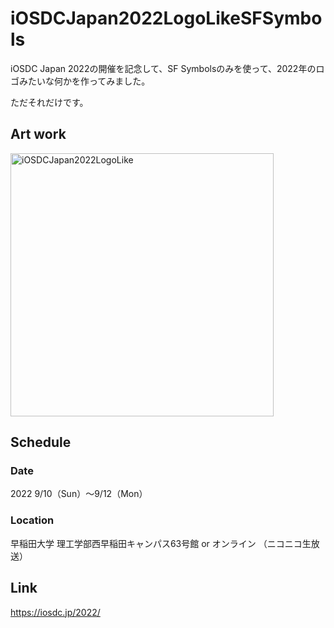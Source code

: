 # iOSDCJapan2022LogoLikeSFSymbols

iOSDC Japan 2022の開催を記念して、SF Symbolsのみを使って、2022年のロゴみたいな何かを作ってみました。

ただそれだけです。

## Art work

<img width="421" alt="iOSDCJapan2022LogoLike" src="https://user-images.githubusercontent.com/67716751/187608439-a920891b-0375-4c6a-b809-0b4a37bfee93.png">

## Schedule

### Date
2022 9/10（Sun）〜9/12（Mon）

### Location
早稲田大学 理工学部西早稲田キャンパス63号館 or オンライン （ニコニコ生放送）

## Link
https://iosdc.jp/2022/
